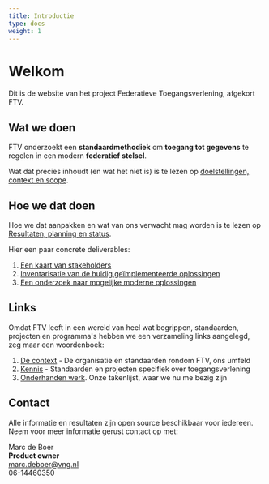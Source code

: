 ```yaml
---
title: Introductie
type: docs
weight: 1
---
```


# Welkom

Dit is de website van het project Federatieve Toegangsverlening, afgekort FTV.

## Wat we doen
FTV onderzoekt een **standaardmethodiek** om **toegang tot gegevens** te regelen in een modern **federatief stelsel**.

Wat dat precies inhoudt (en wat het niet is) is te lezen op [doelstellingen, context en scope](../doelstellingen).

## Hoe we dat doen
Hoe we dat aanpakken en wat van ons verwacht mag worden is te lezen op [Resultaten, planning en status](../resultaten).

Hier een paar concrete deliverables:
1.	[Een kaart van stakeholders](../resultaten/stakeholders)
2.	[Inventarisatie van de huidig ge&iuml;mplementeerde oplossingen](../resultaten/huidige_oplossingen)
3.	[Een onderzoek naar mogelijke moderne oplossingen](../resultaten/moderne_oplossingsrichtingen)

## Links
Omdat FTV leeft in een wereld van heel wat begrippen, standaarden, projecten en programma's hebben we een verzameling
links aangelegd, zeg maar een woordenboek:
1. [De context](../links/context) - De organisatie en standaarden rondom FTV, ons umfeld
2. [Kennis](../links/pbac) - Standaarden en projecten specifiek over toegangsverlening
3. [Onderhanden werk](../links/onderhanden_werk). Onze takenlijst, waar we nu me bezig zijn

## Contact

Alle informatie en resultaten zijn open source beschikbaar voor iedereen.
Neem voor meer informatie gerust contact op met:

Marc de Boer  
**Product owner**  
[marc.deboer@vng.nl](mailto:marc.deboer@vng.nl)  
06-14460350
